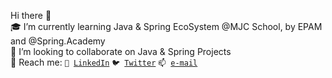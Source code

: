 Hi there 👋 <br>
🎓 I’m currently learning Java & Spring EcoSystem @MJC School, by EPAM and @Spring.Academy<br>
🔭 I’m looking to collaborate on Java & Spring Projects<br>
💬  Reach me:
<code>📯 [LinkedIn](https://www.linkedin.com/in/alexandr-pumnea/)</code>
<code>🐦 [Twitter](@alexandr_pumnea)</code>
<code>📫 [e-mail](mailto:alexandr.pumnea@gmail.com)</code>
